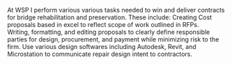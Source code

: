 At WSP I perform various various tasks needed to win and deliver contracts for bridge rehabilitation and preservation. These include:
Creating Cost proposals based in excel to reflect scope of work outlined in RFPs.  
Writing, formatting, and editing proposals to clearly define responsible parties for design, procurement, and payment while minimizing risk to the firm. 
Use various design softwares including Autodesk, Revit, and Microstation to communicate repair design intent to contractors.